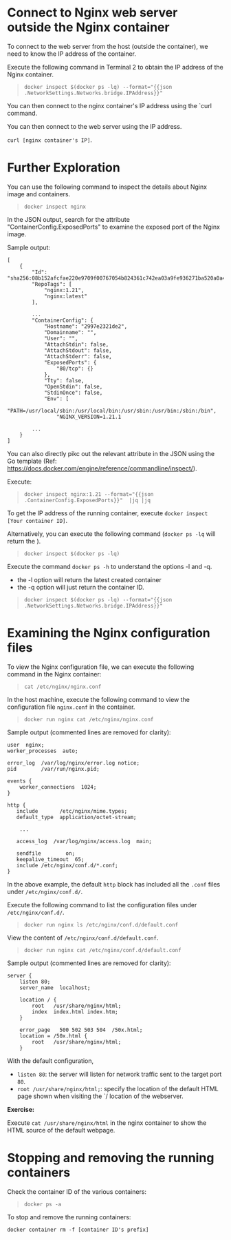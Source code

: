 # Connect to Nginx web server outside the Nginx container

To connect to the web server from the host (outside the container), we need to know the IP address of the container.

Execute the following command in Terminal 2 to obtain the IP address of the Nginx container.

> `docker inspect $(docker ps -lq) --format="{{json .NetworkSettings.Networks.bridge.IPAddress}}"`

You can then connect to the nginx container's IP address using the `curl command.

You can then connect to the web server using the IP address.

`curl [nginx container's IP]`.

# Further Exploration

You can use the following command to inspect the details about Nginx image and containers.
> `docker inspect nginx`

In the JSON output, search for the attribute "ContainerConfig.ExposedPorts" to examine the exposed port of the Nginx image.

Sample output:

```
[
    {
        "Id": "sha256:08b152afcfae220e9709f00767054b824361c742ea03a9fe936271ba520a0a4b",
        "RepoTags": [
            "nginx:1.21",
            "nginx:latest"
        ],
        
        ...
        "ContainerConfig": {
            "Hostname": "2997e2321de2",
            "Domainname": "",
            "User": "",
            "AttachStdin": false,
            "AttachStdout": false,
            "AttachStderr": false,
            "ExposedPorts": {
                "80/tcp": {}
            },
            "Tty": false,
            "OpenStdin": false,
            "StdinOnce": false,
            "Env": [
                "PATH=/usr/local/sbin:/usr/local/bin:/usr/sbin:/usr/bin:/sbin:/bin",
                "NGINX_VERSION=1.21.1
        
        ...
    }
]
```

You can also directly pikc out the relevant attribute in the JSON using the Go template (Ref: https://docs.docker.com/engine/reference/commandline/inspect/).

Execute:

> `docker inspect nginx:1.21 --format="{{json .ContainerConfig.ExposedPorts}}"  |jq |jq`

To get the IP address of the running container, execute `docker inspect [Your container ID]`.

Alternatively, you can execute the following command (`docker ps -lq` will return the ).

> `docker inspect $(docker ps -lq)`

Execute the command `docker ps -h` to understand the options -l and -q.
- the -l option will return the latest created container 
- the -q option  will just return the container ID.

> `docker inspect $(docker ps -lq) --format="{{json .NetworkSettings.Networks.bridge.IPAddress}}"`

# Examining the Nginx configuration files 

To view the Nginx configuration file, we can execute the following command in the Nginx container:

> `cat /etc/nginx/nginx.conf`


In the host machine, execute the following command to view the configuration file `nginx.conf` in the container.

> `docker run nginx cat /etc/nginx/nginx.conf`

Sample output (commented lines are removed for clarity): 

```
user  nginx;
worker_processes  auto;

error_log  /var/log/nginx/error.log notice;
pid        /var/run/nginx.pid;

events {
    worker_connections  1024;
}

http {
   include       /etc/nginx/mime.types;
   default_type  application/octet-stream;

	...

   access_log  /var/log/nginx/access.log  main;

   sendfile        on;
   keepalive_timeout  65;
   include /etc/nginx/conf.d/*.conf;
}
```

In the above example, the default `http` block has included all the `.conf` files under `/etc/nginx/conf.d/`.

Execute the following command to list the configuration files under `/etc/nginx/conf.d/`.

> `docker run nginx ls /etc/nginx/conf.d/default.conf`

View the content of `/etc/nginx/conf.d/default.conf`.

> `docker run nginx cat /etc/nginx/conf.d/default.conf`

Sample output (commented lines are removed for clarity):

```
server {
    listen 80;
    server_name  localhost;

    location / {
        root   /usr/share/nginx/html;
        index  index.html index.htm;
    }

    error_page   500 502 503 504  /50x.html;
    location = /50x.html {
        root   /usr/share/nginx/html;
    }

```

With the default configuration,
- `listen 80`: the server will listen for network traffic sent to the target port `80`.
- `root /usr/share/nginx/html;`: specify the location of the default HTML page shown when visiting the `/ location of the webserver.

**Exercise:**

Execute `cat /usr/share/nginx/html` in the nginx container to show the HTML source of the default webpage.



# Stopping and removing the running containers

Check the container ID of the various containers:

> `docker ps -a`

To stop and remove the running containers:

```
docker container rm -f [container ID's prefix]
```

<br/>
